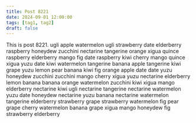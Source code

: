 ```yaml
---
title: Post 8221
date: 2024-09-01 12:00:00
tags: [tag1, tag2]
draft: false
---
```

This is post 8221.
ugli
apple
watermelon
ugli
strawberry
date
elderberry
raspberry
honeydew
zucchini
nectarine
tangerine
orange
xigua
quince
raspberry
elderberry
mango
fig
date
raspberry
kiwi
cherry
mango
quince
xigua
yuzu
date
kiwi
watermelon
tangerine
banana
apple
tangerine
kiwi
grape
yuzu
lemon
pear
banana
kiwi
fig
orange
apple
date
date
yuzu
honeydew
zucchini
zucchini
mango
cherry
xigua
yuzu
nectarine
elderberry
lemon
banana
banana
orange
watermelon
zucchini
kiwi
xigua
mango
elderberry
nectarine
kiwi
ugli
nectarine
tangerine
nectarine
watermelon
yuzu
date
honeydew
nectarine
yuzu
banana
nectarine
watermelon
tangerine
elderberry
strawberry
grape
strawberry
watermelon
fig
pear
grape
cherry
watermelon
banana
grape
xigua
mango
honeydew
fig
strawberry
elderberry
